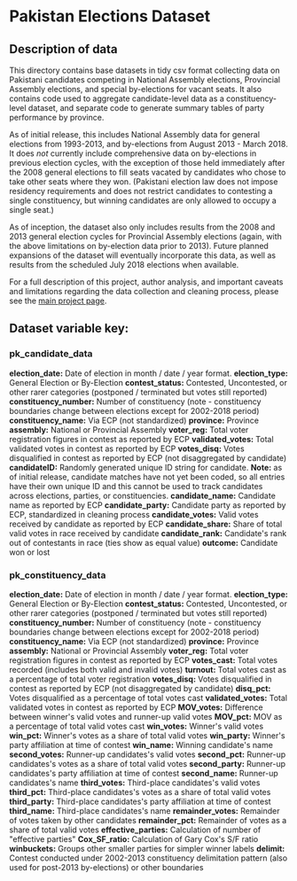 # Pakistan Elections Dataset

## Description of data
This directory contains base datasets in tidy csv format collecting data on Pakistani candidates competing in National Assembly elections, Provincial Assembly elections, and special by-elections for vacant seats. It also contains code used to aggregate candidate-level data as a constituency-level dataset, and separate code to generate summary tables of party performance by province.

As of initial release, this includes National Assembly data for general elections from 1993-2013, and by-elections from August 2013 - March 2018. It does *not* currently include comprehensive data on by-elections in previous election cycles, with the exception of those held immediately after the 2008 general elections to fill seats vacated by candidates who chose to take other seats where they won. (Pakistani election law does not impose residency requirements and does not restrict candidates to contesting a single constituency, but winning candidates are only allowed to occupy a single seat.)

As of inception, the dataset also only includes results from the 2008 and 2013 general election cycles for Provincial Assembly elections (again, with the above limitations on by-election data prior to 2013). Future planned expansions of the dataset will eventually incorporate this data, as well as results from the scheduled July 2018 elections when available.

For a full description of this project, author analysis, and important caveats and limitations regarding the data collection and cleaning process, please see the [main project page](https://github.com/colincookman/pakistan_elections/README.md).

## Dataset variable key:

### pk_candidate_data
**election_date:** Date of election in month / date / year format.
**election_type:** General Election or By-Election 
**contest_status:** Contested, Uncontested, or other rarer categories (postponed / terminated but votes still reported)
**constituency_number:** Number of constituency (note - constituency boundaries change between elections except for 2002-2018 period)
**constituency_name:** Via ECP (not standardized)
**province:** Province
**assembly:** National or Provincial Assembly
**voter_reg:** Total voter registration figures in contest as reported by ECP
**validated_votes:** Total validated votes in contest as reported by ECP
**votes_disq:** Votes disqualified in contest as reported by ECP (not disaggregated by candidate)
**candidateID:** Randomly generated unique ID string for candidate. **Note:** as of initial release, candidate matches have not yet been coded, so all entries have their own unique ID and this cannot be used to track candidates across elections, parties, or constituencies.
**candidate_name:** Candidate name as reported by ECP
**candidate_party:** Candidate party as reported by ECP, standardized in cleaning process
**candidate_votes:** Valid votes received by candidate as reported by ECP
**candidate_share:** Share of total valid votes in race received by candidate
**candidate_rank:** Candidate's rank out of contestants in race (ties show as equal value)
**outcome:** Candidate won or lost

### pk_constituency_data
**election_date:** Date of election in month / date / year format.
**election_type:** General Election or By-Election 
**contest_status:** Contested, Uncontested, or other rarer categories (postponed / terminated but votes still reported)
**constituency_number:** Number of constituency (note - constituency boundaries change between elections except for 2002-2018 period)
**constituency_name:** Via ECP (not standardized)
**province:** Province
**assembly:** National or Provincial Assembly
**voter_reg:** Total voter registration figures in contest as reported by ECP
**votes_cast:** Total votes recorded (includes both valid and invalid votes)
**turnout:** Total votes cast as a percentage of total voter registration
**votes_disq:** Votes disqualified in contest as reported by ECP (not disaggregated by candidate)
**disq_pct:** Votes disqualified as a percentage of total votes cast
**validated_votes:** Total validated votes in contest as reported by ECP
**MOV_votes:** Difference between winner's valid votes and runner-up valid votes
**MOV_pct:** MOV as a percentage of total valid votes cast
**win_votes:** Winner's valid votes
**win_pct:** Winner's votes as a share of total valid votes
**win_party:** Winner's party affiliation at time of contest
**win_name:** Winning candidate's name
**second_votes:** Runner-up candidates's valid votes
**second_pct:** Runner-up candidates's votes as a share of total valid votes
**second_party:** Runner-up candidates's party affiliation at time of contest
**second_name:** Runner-up candidates's name
**third_votes:** Third-place candidates's valid votes
**third_pct:** Third-place candidates's votes as a share of total valid votes
**third_party:** Third-place candidates's party affiliation at time of contest
**third_name:** Third-place candidates's name
**remainder_votes:** Remainder of votes taken by other candidates
**remainder_pct:** Remainder of votes as a share of total valid votes
**effective_parties:** Calculation of number of "effective parties"
**Cox_SF_ratio:** Calculation of Gary Cox's S/F ratio
**winbuckets:** Groups other smaller parties for simpler winner labels
**delimit:** Contest conducted under 2002-2013 constituency delimitation pattern (also used for post-2013 by-elections) or other boundaries